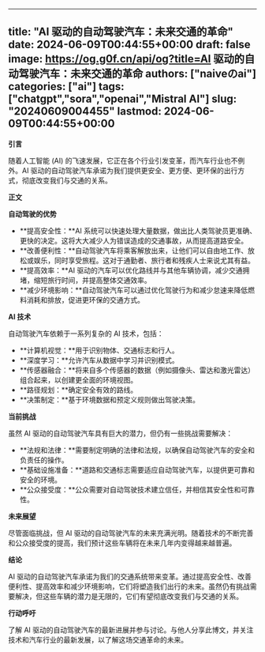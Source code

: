 
---
title: "AI 驱动的自动驾驶汽车：未来交通的革命"
date: 2024-06-09T00:44:55+00:00
draft: false
image: https://og.g0f.cn/api/og?title=AI 驱动的自动驾驶汽车：未来交通的革命
authors: ["naiveのai"]
categories: ["ai"]
tags: ["chatgpt","sora","openai","Mistral AI"]
slug: "20240609004455"
lastmod: 2024-06-09T00:44:55+00:00
---
**引言**

随着人工智能 (AI) 的飞速发展，它正在各个行业引发变革，而汽车行业也不例外。AI 驱动的自动驾驶汽车承诺为我们提供更安全、更方便、更环保的出行方式，彻底改变我们与交通的关系。

**正文**

**自动驾驶的优势**

* **提高安全性：**AI 系统可以快速处理大量数据，做出比人类驾驶员更准确、更快的决定。这将大大减少人为错误造成的交通事故，从而提高道路安全。
* **改善便利性：**自动驾驶汽车将乘客解放出来，让他们可以自由地工作、放松或娱乐，同时享受旅程。这对于通勤者、旅行者和残疾人士来说尤其有益。
* **提高效率：**AI 驱动的汽车可以优化路线并与其他车辆协调，减少交通拥堵，缩短旅行时间，并提高整体交通效率。
* **减少环境影响：**自动驾驶汽车可以通过优化驾驶行为和减少怠速来降低燃料消耗和排放，促进更环保的交通方式。

**AI 技术**

自动驾驶汽车依赖于一系列复杂的 AI 技术，包括：

* **计算机视觉：**用于识别物体、交通标志和行人。
* **深度学习：**允许汽车从数据中学习并识别模式。
* **传感器融合：**将来自多个传感器的数据（例如摄像头、雷达和激光雷达）组合起来，以创建更全面的环境视图。
* **路径规划：**确定安全有效的路线。
* **决策制定：**基于环境数据和预定义规则做出驾驶决策。

**当前挑战**

虽然 AI 驱动的自动驾驶汽车具有巨大的潜力，但仍有一些挑战需要解决：

* **法规和法律：**需要制定明确的法律和法规，以确保自动驾驶汽车的安全和负责任的操作。
* **基础设施准备：**道路和交通标志需要适应自动驾驶汽车，以提供更可靠和安全的环境。
* **公众接受度：**公众需要对自动驾驶技术建立信任，并相信其安全性和可靠性。

**未来展望**

尽管面临挑战，但 AI 驱动的自动驾驶汽车的未来充满光明。随着技术的不断完善和公众接受度的提高，我们预计这些车辆将在未来几年内变得越来越普遍。

**结论**

AI 驱动的自动驾驶汽车承诺为我们的交通系统带来变革。通过提高安全性、改善便利性、提高效率和减少环境影响，它们将塑造我们出行的未来。虽然仍有挑战需要解决，但这些车辆的潜力是无限的，它们有望彻底改变我们与交通的关系。

**行动呼吁**

了解 AI 驱动的自动驾驶汽车的最新进展并参与讨论。与他人分享此博文，并关注技术和汽车行业的最新发展，以了解这场交通革命的未来。